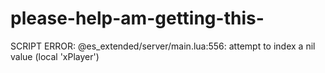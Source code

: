 # please-help-am-getting-this-
SCRIPT ERROR: @es_extended/server/main.lua:556: attempt to index a nil value (local 'xPlayer')
